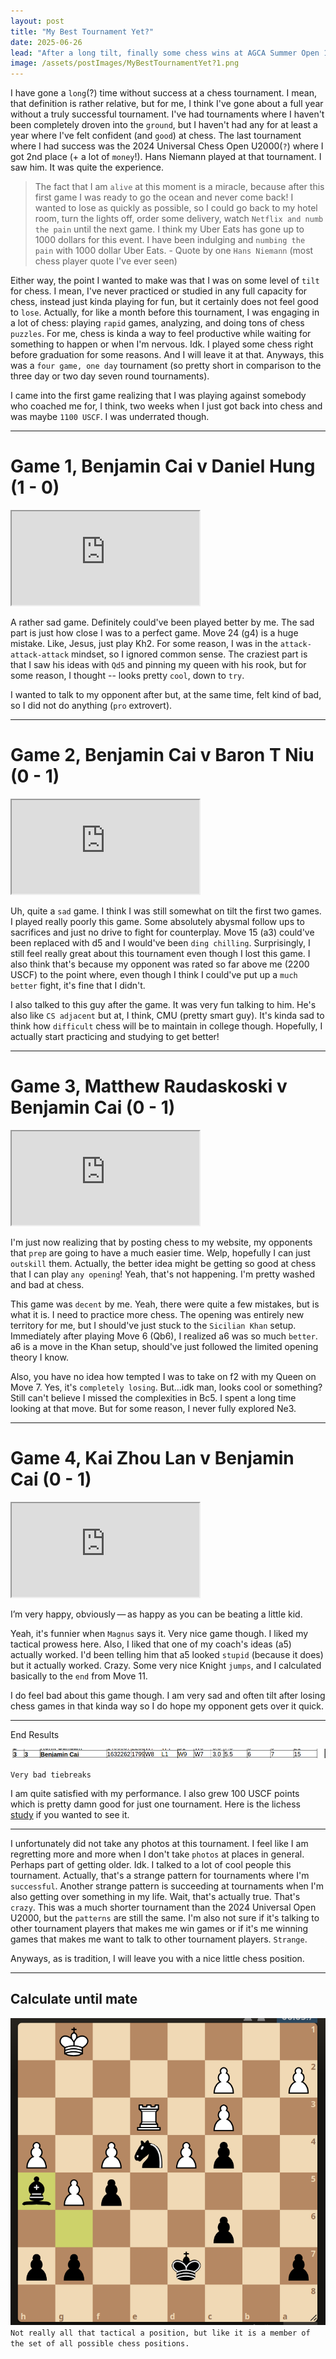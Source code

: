 ```yaml
---
layout: post
title: "My Best Tournament Yet?"
date: 2025-06-26
lead: "After a long tilt, finally some chess wins at AGCA Summer Open 1"
image: /assets/postImages/MyBestTournamentYet?1.png
---
```


I have gone a `long`(?) time without success at a chess tournament. I mean, that definition is rather relative, but for me, I think I've gone about a full year without a truly successful tournament. I've had tournaments where I haven't been completely droven into the `ground`, but I haven't had any for at least a year where I've felt confident (and `good`) at chess. The last tournament where I had success was the 2024 Universal Chess Open U2000(`?`) where I got 2nd place (+ a lot of `money`!). Hans Niemann played at that tournament. I saw him. It was quite the experience.

>The fact that I am `alive` at this moment is a miracle, because after this first game I was ready to go the ocean and never come back!
>I wanted to lose as quickly as possible, so I could go back to my hotel room, turn the lights off, order some delivery, watch `Netflix and numb the pain` until the next game. I think my Uber Eats has gone up to 1000 dollars for this event. I have been indulging and `numbing the pain` with 1000 dollar Uber Eats. - Quote by one `Hans Niemann` (most chess player quote I've ever seen)

Either way, the point I wanted to make was that I was on some level of `tilt` for chess. I mean, I've never practiced or studied in any full capacity for chess, instead just kinda playing for fun, but it certainly does not feel good to `lose`. Actually, for like a month before this tournament, I was engaging in a lot of chess: playing `rapid` games, analyzing, and doing tons of chess `puzzles`. For me, chess is kinda a way to feel productive while waiting for something to happen or when I'm nervous. Idk. I played some chess right before graduation for some reasons. And I will leave it at that. Anyways, this was a `four game, one day` tournament (so pretty short in comparison to the three day or two day seven round tournaments).

I came into the first game realizing that I was playing against somebody who coached me for, I think, two weeks when I just got back into chess and was maybe `1100 USCF`. I was underrated though. 

***

# Game 1, Benjamin Cai v Daniel Hung (1 - 0)
<div class="lichess-embed-container">
  <iframe src="https://lichess.org/study/embed/zMyqTta6/7AC0pEnU" allowfullscreen></iframe>
</div>

A rather sad game. Definitely could've been played better by me. The sad part is just how close I was to a perfect game. Move 24 (g4) is a huge mistake. Like, Jesus, just play Kh2. For some reason, I was in the `attack-attack-attack` mindset, so I ignored common sense. The craziest part is that I saw his ideas with `Qd5` and pinning my queen with his rook, but for some reason, I thought -- looks pretty `cool`, down to `try`.

I wanted to talk to my opponent after but, at the same time, felt kind of bad, so I did not do anything (`pro` extrovert). 

***

# Game 2, Benjamin Cai v Baron T Niu (0 - 1)
<div class="lichess-embed-container">
  <iframe src="https://lichess.org/study/embed/zMyqTta6/6K3o7hCb" allowfullscreen></iframe>
</div>

Uh, quite a `sad` game. I think I was still somewhat on tilt the first two games. I played really poorly this game. Some absolutely abysmal follow ups to sacrifices and just no drive to fight for counterplay. Move 15 (a3) could've been replaced with d5 and I would've been `ding chilling`. Surprisingly, I still feel really great about this tournament even though I lost this game. I also think that's because my opponent was rated so far above me (2200 USCF) to the point where, even though I think I could've put up a `much better` fight, it's fine that I didn't. 

I also talked to this guy after the game. It was very fun talking to him. He's also like `CS adjacent` but at, I think, CMU (pretty smart guy). It's kinda sad to think how `difficult` chess will be to maintain in college though. Hopefully, I actually start practicing and studying to get better!

***

# Game 3, Matthew Raudaskoski v Benjamin Cai (0 - 1)
<div class="lichess-embed-container">
  <iframe src="https://lichess.org/study/embed/zMyqTta6/YNACdYbP" allowfullscreen></iframe>
</div>

I'm just now realizing that by posting chess to my website, my opponents that `prep` are going to have a much easier time. Welp, hopefully I can just `outskill` them. Actually, the better idea might be getting so good at chess that I can play `any opening`! Yeah, that's not happening. I'm pretty washed and bad at chess.

This game was `decent` by me. Yeah, there were quite a few mistakes, but is what it is. I need to practice more chess. The opening was entirely new territory for me, but I should've just stuck to the `Sicilian Khan` setup. Immediately after playing Move 6 (Qb6), I realized a6 was so much `better`. a6 is a move in the Khan setup, should've just followed the limited opening theory I know.

Also, you have no idea how tempted I was to take on f2 with my Queen on Move 7. Yes, it's `completely losing`. But...idk man, looks cool or something? Still can't believe I missed the complexities in Bc5. I spent a long time looking at that move. But for some reason, I never fully explored Ne3. 

***

# Game 4, Kai Zhou Lan v Benjamin Cai (0 - 1)
<div class="lichess-embed-container">
  <iframe src="https://lichess.org/study/embed/zMyqTta6/lbKKtqQy" allowfullscreen></iframe>
</div>

I’m very happy, obviously — as happy as you can be beating a little kid.

Yeah, it's funnier when `Magnus` says it. Very nice game though. I liked my tactical prowess here. Also, I liked that one of my coach's ideas (a5) actually worked. I'd been telling him that a5 looked `stupid` (because it does) but it actually worked. Crazy. Some very nice Knight `jumps`, and I calculated basically to the `end` from Move 11.

I do feel bad about this game though. I am very sad and often tilt after losing chess games in that kinda way so I do hope my opponent gets over it quick.

***
End Results

![asdf](/assets/postImages/MyBestTournamentYet1.png "DD")

`Very bad tiebreaks`

I am quite satisfied with my performance. I also grew 100 USCF points which is pretty damn good for just one tournament. Here is the lichess [study](https://lichess.org/study/zMyqTta6/lbKKtqQy) if you wanted to see it. 

***

I unfortunately did not take any photos at this tournament. I feel like I am regretting more and more when I don't take `photos` at places in general. Perhaps part of getting older. Idk. I talked to a lot of cool people this tournament. Actually, that's a strange pattern for tournaments where I'm `successful`. Another strange pattern is succeeding at tournaments when I'm also getting over something in my life. Wait, that's actually true. That's `crazy`. This was a much shorter tournament than the 2024 Universal Open U2000, but the `patterns` are still the same. I'm also not sure if it's talking to other tournament players that makes me win games or if it's me winning games that makes me want to talk to other tournament players. `Strange`. 

Anyways, as is tradition, I will leave you with a nice little chess position.

***

## Calculate until mate
![asddf](/assets/postImages/MyBestTournamentYet2.png "ee")
`Not really all that tactical a position, but like it is a member of the set of all possible chess positions.`
